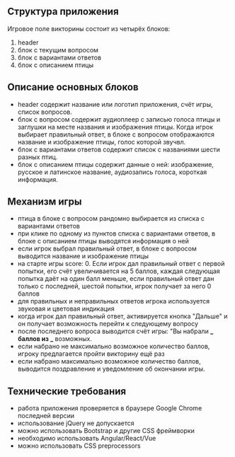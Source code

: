 ## Структура приложения

Игровое поле викторины состоит из четырёх блоков:

1. header
2. блок с текущим вопросом
3. блок с вариантами ответов
4. блок с описанием птицы

## Описание основных блоков

- header содержит название или логотип приложения, счёт игры, список вопросов.
- блок с вопросом содержит аудиоплеер с записью голоса птицы и заглушки на месте названия и изображения птицы. Когда игрок выбирает правильный ответ, в блоке с вопросом отображаются название и изображение птицы, голос которой звучвл.
- блок с вариантами ответов содержит список с названиями шести разных птиц.
- блок с описанием птицы содержит данные о ней: изображение, русское и латинское название, аудиозапись голоса, короткая информация.

## Механизм игры

- птица в блоке с вопросом рандомно выбирается из списка с вариантами ответов
- при клике по одному из пунктов списка с вариантами ответов, в блоке с описанием птицы выводятся информация о ней
- если игрок выбрал правильный ответ, в блоке с вопросом выводится название и изображение птицы
- на старте игры score: 0. Если игрок дал правильный ответ с первой попытки, его счёт увеличивается на 5 баллов, каждая следующая попытка даёт на один балл меньше, если правильный ответ дан только с последней, шестой попытки, игрок получает за него 0 баллов
- для правильных и неправильных ответов игрока используется звуковая и цветовая индикация
- когда игрок дал правильный ответ, активируется кнопка "Дальше" и он получает возможность перейти к следующему вопросу
- после последнего вопроса выводится счёт игры: "Вы набрали **_ баллов из _** возможных.
- если набрано не максимально возможное количество баллов, игроку предлагается пройти викторину ещё раз
- если набрано максимально возможное количество баллов, выводится поздравление и уведомление об окончании игры.

## Технические требования

- работа приложения проверяется в браузере Google Chrome последней версии
- использование jQuery не допускается
- можно использовать Bootstrap и другие CSS фреймворки
- необходимо использовать Angular/React/Vue
- можно использовать CSS preprocessors
